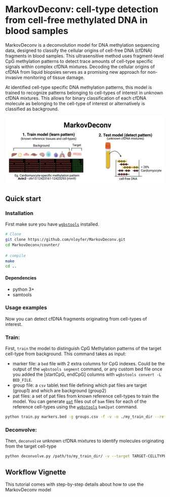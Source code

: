 # MarkovDeconv: cell-type detection from cell-free methylated DNA in blood samples

MarkovDeconv is a deconvolution model for DNA methylation sequencing data, designed to classify the cellular origins of cell-free DNA (cfDNA) fragments in blood samples. This ultrasensitive method uses fragment-level CpG methylation patterns to detect trace amounts of cell-type specific signals within complex cfDNA mixtures. Decoding the cellular origins of cfDNA from liquid biopsies serves as a promising new approach for non-invasive monitoring of tissue damage. 

At identified cell-type specific DNA methylation patterns, this model is trained to recognize patterns belonging to cell-types of interest in unknown cfDNA mixtures. This allows for binary classification of each cfDNA molecule as belonging to the cell-type of interest or alternatively is classified as background.

![alt text](docs/img/MarkovDeconv_overview.png "MarkovDeconv overview")

## Quick start
### Installation

First make sure you have [`wgbstools`](https://github.com/nloyfer/wgbs_tools) installed.

```bash
# Clone
git clone https://github.com/nloyfer/MarkovDeconv.git
cd MarkovDeconv/counter/

# compile
make
cd ..
```

#### Dependencies
- python 3+
- samtools

### Usage examples

Now you can detect cfDNA fragments originating from cell-types of interest. 

### Train:
First, `train` the model to distinguish CpG Methylation patterns of the target cell-type from background. 
This command takes as input:
- marker file: a `bed` file with 2 extra columns for CpG indexes. Could be the output of the `wgbstools segment` command, or any custom bed file once you added the [startCpG, endCpG] columns with `wgbstools convert -L BED_FILE`.
- group file: a `csv` table\ text file defining which pat files are target (group1) and which are background (group2)
- pat files: a set of pat files from known reference cell-types to train the model. You can generate [`pat`](https://github.com/nloyfer/wgbs_tools/docs/pat_format.md) files out of `bam` files for each of the reference cell-types using the [`wgbstools`](https://github.com/nloyfer/wgbs_tools) `bam2pat` command.

```bash
python train.py markers.bed -g groups.csv -f -v -o ./my_train_dir --reference_data /path/to/reference/gDNA/files/*pat.gz
```

### Deconvolve:
Then, `deconvolve` unknown cfDNA mixtures to identify molecules originating from the target cell-type 

```bash
python deconvolve.py /path/to/my_train_dir/ -v --target TARGET-CELLTYPE --pats /path/to/test/cfDNA/files/*pat.gz
```


## Workflow Vignette
This tutorial comes with step-by-step details about how to use the MarkovDeconv model

